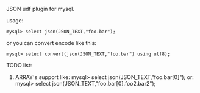 JSON udf plugin for mysql.

usage:

    mysql> select json(JSON_TEXT,"foo.bar");

or you can convert encode like this:

    mysql> select convert(json(JSON_TEXT,"foo.bar") using utf8);

TODO list:

1. ARRAY's support
like:
    mysql> select json(JSON_TEXT,"foo.bar[0]");
or:
    mysql> select json(JSON_TEXT,"foo.bar[0].foo2.bar2");
